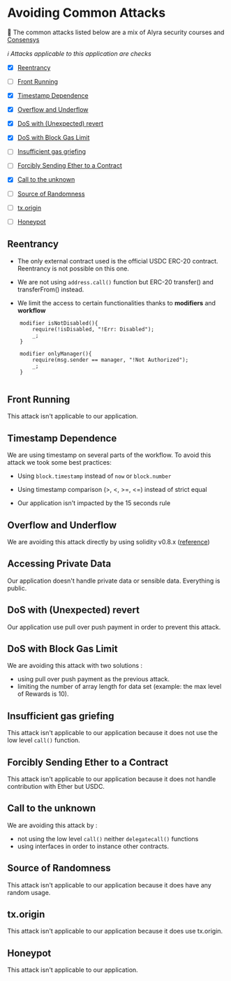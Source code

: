 # Avoiding Common Attacks

📌 The common attacks listed below are a mix of Alyra security courses and [Consensys](https://consensys.github.io/smart-contract-best-practices/known_attacks/)

*:information_source: Attacks applicable to this application are checks*  

- [x] [Reentrancy](#Reentrancy)
- [ ] [Front Running](#Front-Running)
- [x] [Timestamp Dependence](#Timestamp-Dependence)
- [x] [Overflow and Underflow](#Overflow-and-Underflow)
- [x] [DoS with (Unexpected) revert](#DoS-with-(Unexpected)-revert)
- [x] [DoS with Block Gas Limit](#DoS-with-Block-Gas-Limit)
- [ ] [Insufficient gas griefing](#Insufficient-gas-griefing)
- [ ] [Forcibly Sending Ether to a Contract](#Forcibly-Sending-Ether-to-a-Contract)
- [x] [Call to the unknown](#Call-to-the-unknown)
- [ ] [Source of Randomness](#Source-of-Randomness)
- [ ] [tx.origin](#tx.origin)
- [ ] [Honeypot](#Honeypot)


## Reentrancy

* The only external contract used is the official USDC ERC-20 contract. Reentrancy is not possible on this one.

* We are not using `address.call()` function but ERC-20 transfer() and transferFrom() instead.

* We limit the access to certain functionalities thanks to **modifiers** and **workflow**

```
    modifier isNotDisabled(){
        require(!isDisabled, "!Err: Disabled");
        _;
    }

    modifier onlyManager(){
        require(msg.sender == manager, "!Not Authorized");
        _;
    }
    
```

## Front Running

This attack isn't applicable to our application.

## Timestamp Dependence

We are using timestamp on several parts of the workflow. To avoid this attack we took some best practices:
* Using `block.timestamp` instead of `now` or `block.number`
  
* Using timestamp comparison (>, <, >=, <=) instead of strict equal

* Our application isn't impacted by the 15 seconds rule

## Overflow and Underflow

We are avoiding this attack directly by using solidity v0.8.x ([reference](https://docs.soliditylang.org/en/v0.8.0/080-breaking-changes.html#silent-changes-of-the-semantics))

## Accessing Private Data

Our application doesn't handle private data or sensible data. Everything is public.

## DoS with (Unexpected) revert

Our application use pull over push payment in order to prevent this attack.

## DoS with Block Gas Limit

We are avoiding this attack with two solutions : 
* using pull over push payment as the previous attack.
* limiting the number of array length for data set (example: the max level of Rewards is 10).

## Insufficient gas griefing

This attack isn't applicable to our application because it does not use the low level `call()` function.

## Forcibly Sending Ether to a Contract

This attack isn't applicable to our application because it does not handle contribution with Ether but USDC.

## Call to the unknown

We are avoiding this attack by : 
* not using the low level `call()` neither `delegatecall()` functions
* using interfaces in order to instance other contracts.

## Source of Randomness

This attack isn't applicable to our application because it does have any random usage.  

## tx.origin

This attack isn't applicable to our application because it does use tx.origin.  

## Honeypot

This attack isn't applicable to our application.
